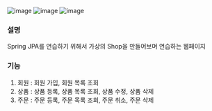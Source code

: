 ![image](https://github.com/So-Myoung/jpa-shop/assets/99127970/c4830aeb-1592-4cf5-b69a-9b7dd7c6d1a1)
![image](https://github.com/So-Myoung/jpa-shop/assets/99127970/e2006ae9-8975-4d3b-9851-6741fd9eeb5b)
![image](https://github.com/So-Myoung/jpa-shop/assets/99127970/fed06736-7ac4-4f0a-a7ed-2bacec5973b9)

### 설명
Spring JPA를 연습하기 위해서 가상의 Shop을 만들어보며 연습하는 웹페이지

### 기능 
1. 회원 : 회원 가입, 회원 목록 조회
2. 상품 : 상품 등록, 상품 목록 조회, 상품 수정, 상품 삭제
3. 주문 : 주문 등록, 주문 목록 조회, 주문 취소, 주문 삭제
